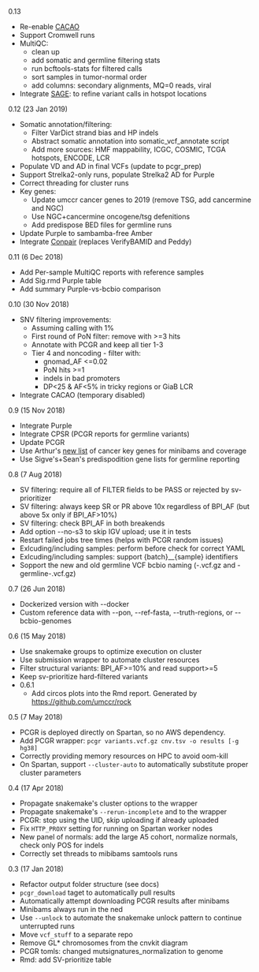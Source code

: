 0.13

- Re-enable [CACAO](https://github.com/vladsaveliev/cacao)
- Support Cromwell runs
- MultiQC:
  - clean up
  - add somatic and germline filtering stats
  - run bcftools-stats for filtered calls
  - sort samples in tumor-normal order
  - add columns: secondary alignments, MQ=0 reads, viral
- Integrate [SAGE](https://github.com/hartwigmedical/hmftools/tree/master/sage): to refine variant calls in hotspot locations

0.12 (23 Jan 2019)

- Somatic annotation/filtering:
    - Filter VarDict strand bias and HP indels
    - Abstract somatic annotation into somatic_vcf_annotate script
    - Add more sources: HMF mappability, ICGC, COSMIC, TCGA hotspots, ENCODE, LCR
- Populate VD and AD in final VCFs (update to pcgr_prep)
- Support Strelka2-only runs, populate Strelka2 AD for Purple
- Correct threading for cluster runs
- Key genes:
    - Update umccr cancer genes to 2019 (remove TSG, add cancermine and NGC)
    - Use NGC+cancermine oncogene/tsg defenitions
    - Add predispose BED files for germline runs
- Update Purple to sambamba-free Amber
- Integrate [Conpair](https://github.com/vladsaveliev/Conpair) (replaces VerifyBAMID and Peddy)

0.11 (6 Dec 2018)

- Add Per-sample MultiQC reports with reference samples
- Add Sig.rmd Purple table
- Add summary Purple-vs-bcbio comparison

0.10 (30 Nov 2018)

- SNV filtering improvements: 
    - Assuming calling with 1%
    - First round of PoN filter: remove with >=3 hits
    - Annotate with PCGR and keep all tier 1-3
    - Tier 4 and noncoding - filter with: 
        - gnomad_AF <=0.02
        - PoN hits >=1
        - indels in bad promoters
        - DP<25 & AF<5% in tricky regions or GiaB LCR
- Integrate CACAO (temporary disabled)

0.9 (15 Nov 2018)

- Integrate Purple
- Integrate CPSR (PCGR reports for germline variants)
- Update PCGR
- Use Arthur's [new list](https://trello.com/c/7j3KFMiL/184-umccr-cancer-genes) of cancer key genes for minibams
    and coverage
- Use Sigve's+Sean's predispodition gene lists for germline reporting

0.8 (7 Aug 2018)

- SV filtering: require all of FILTER fields to be PASS or rejected by sv-prioritizer
- SV filtering: always keep SR or PR above 10x regardless of BPI_AF (but above 5x only if BPI_AF>10%)
- SV filtering: check BPI_AF in both breakends
- Add option --no-s3 to skip IGV upload; use it in tests
- Restart failed jobs tree times (helps with PCGR random issues)
- Exlcuding/including samples: perform before check for correct YAML
- Exlcuding/including samples: support {batch}__{sample} identifiers
- Sopport the new and old germline VCF bcbio naming (<normal>-<caller>.vcf.gz and <normal>-germline-<caller>.vcf.gz)

0.7 (26 Jun 2018)

- Dockerized version with --docker
- Custom reference data with --pon, --ref-fasta, --truth-regions, or --bcbio-genomes

0.6 (15 May 2018)

- Use snakemake groups to optimize execution on cluster
- Use submission wrapper to automate cluster resources
- Filter structural variants: BPI_AF>=10% and read support>=5
- Keep sv-prioritize hard-filtered variants
- 0.6.1
  - Add circos plots into the Rmd report. Generated by https://github.com/umccr/rock

0.5 (7 May 2018)

- PCGR is deployed directly on Spartan, so no AWS dependency.
- Add PCGR wrapper: `pcgr variants.vcf.gz cnv.tsv -o results [-g hg38]`
- Correctly providing memory resources on HPC to avoid oom-kill
- On Spartan, support `--cluster-auto` to automatically substitute proper cluster parameters

0.4 (17 Apr 2018)

- Propagate snakemake's cluster options to the wrapper
- Propagate snakemake's `--rerun-incomplete` and to the wrapper
- PCGR: stop using the UID, skip uploading if already uploaded
- Fix `HTTP_PROXY` setting for running on Spartan worker nodes
- New panel of normals: add the large A5 cohort, normalize normals, check only POS for indels
- Correctly set threads to mibibams samtools runs

0.3 (17 Jan 2018)

- Refactor output folder structure (see docs)
- `pcgr_download` taget to automatically pull results
- Automatically attempt downloading PCGR results after minibams
- Minibams always run in the ned
- Use `--unlock` to automate the snakemake unlock pattern to continue unterrupted runs
- Move `vcf_stuff` to a separate repo
- Remove GL* chromosomes from the cnvkit diagram
- PCGR tomls: changed mutsignatures_normalization to genome
- Rmd: add SV-prioritize table
